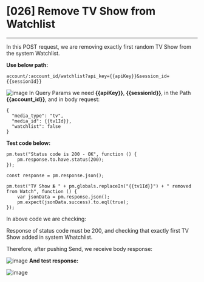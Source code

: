 # [026] Remove TV Show from Watchlist
___

In this POST request, we are removing exactly first random TV Show from the system Watchlist.

__Use below path:__
```
account/:account_id/watchlist?api_key={{apiKey}}&session_id={{sessionId}}
```
![image](https://user-images.githubusercontent.com/122685448/231022235-f526c9d3-fb9d-4da1-9cd4-b9139b472c29.png)
In Query Params we need __{{apiKey}}__, __{{sessionId}}__, in the Path __{{account_id}}__, and in body request:
```
{
  "media_type": "tv",
  "media_id": {{tv1Id}},
  "watchlist": false
}
```

__Test code below:__
```
pm.test("Status code is 200 - OK", function () {
    pm.response.to.have.status(200);
});

const response = pm.response.json();

pm.test("TV Show № " + pm.globals.replaceIn("{{tv1Id}}") + " removed from Watch", function () {
    var jsonData = pm.response.json();
    pm.expect(jsonData.success).to.eql(true);
});
```

In above code we are checking:

Response of status code must be 200, and checking that exactly first TV Show added in system Whatchlist.

Therefore, after pushing Send, we receive body response:

![image](https://user-images.githubusercontent.com/122685448/231022253-4a8780fb-c23e-4d0e-bbd5-bb540915d6ab.png)
__And test response:__
 
![image](https://user-images.githubusercontent.com/122685448/231022262-172dd3e8-a301-42be-b165-a8e63f790098.png)
